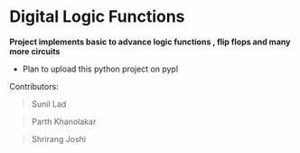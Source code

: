 # Digital Logic Functions

**Project implements basic to advance logic functions , flip flops and many more circuits**

* Plan to upload this python project on pypl

Contributors:
> Sunil Lad

> Parth Khanolakar

> Shrirang Joshi